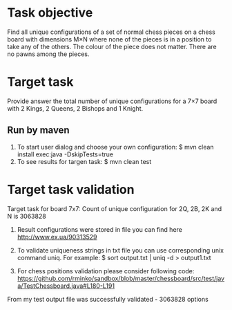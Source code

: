 Task objective
=====================================

Find all unique configurations of a set of normal chess pieces on a chess board with dimensions M×N where none of the pieces is in a position to take any of the others. The colour of the piece does not matter. There are no pawns among the pieces.

Target task
=====================================

Provide answer the total number of unique configurations for a 7×7 board with 2 Kings, 2 Queens, 2 Bishops and 1 Knight.


Run by maven
-------------------------------------
1. To start user dialog and choose your own configuration: 
$ mvn clean install exec:java -DskipTests=true
2. To see results for targen task:
$ mvn clean test

Target task validation
=====================================
Target task for board 7х7:
Count of unique configuration for 2Q, 2B, 2K and N is 3063828

1. Result configurations were stored in file you can find here
http://www.ex.ua/90313529

2. To validate uniqueness strings in txt file you can use corresponding unix command uniq. For example:
$ sort output.txt | uniq -d > output1.txt

3. For chess positions validation please consider following code:
https://github.com/rminko/sandbox/blob/master/chessboard/src/test/java/TestChessboard.java#L180-L191

From my test output file was successfully validated - 3063828 options
